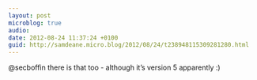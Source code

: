 ```yaml
---
layout: post
microblog: true
audio: 
date: 2012-08-24 11:37:24 +0100
guid: http://samdeane.micro.blog/2012/08/24/t238948115309281280.html
---
```

@secboffin there is that too - although it’s version 5 apparently :)
